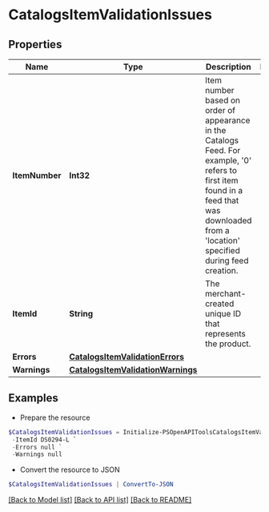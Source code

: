 # CatalogsItemValidationIssues
## Properties

Name | Type | Description | Notes
------------ | ------------- | ------------- | -------------
**ItemNumber** | **Int32** | Item number based on order of appearance in the Catalogs Feed. For example, &#39;0&#39; refers to first item found in a feed that was downloaded from a &#39;location&#39; specified during feed creation. | 
**ItemId** | **String** | The merchant-created unique ID that represents the product. | 
**Errors** | [**CatalogsItemValidationErrors**](CatalogsItemValidationErrors.md) |  | 
**Warnings** | [**CatalogsItemValidationWarnings**](CatalogsItemValidationWarnings.md) |  | 

## Examples

- Prepare the resource
```powershell
$CatalogsItemValidationIssues = Initialize-PSOpenAPIToolsCatalogsItemValidationIssues  -ItemNumber 0 `
 -ItemId DS0294-L `
 -Errors null `
 -Warnings null
```

- Convert the resource to JSON
```powershell
$CatalogsItemValidationIssues | ConvertTo-JSON
```

[[Back to Model list]](../README.md#documentation-for-models) [[Back to API list]](../README.md#documentation-for-api-endpoints) [[Back to README]](../README.md)

